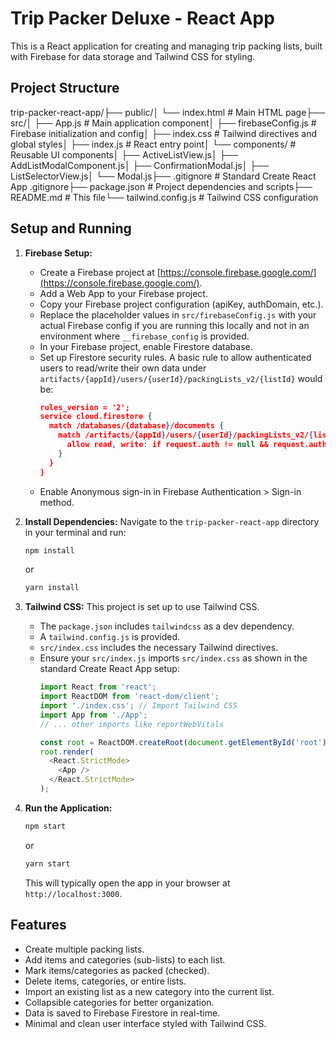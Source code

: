 # Trip Packer Deluxe - React App

This is a React application for creating and managing trip packing lists, built with Firebase for data storage and Tailwind CSS for styling.

## Project Structure

trip-packer-react-app/├── public/│   └── index.html            # Main HTML page├── src/│   ├── App.js                  # Main application component│   ├── firebaseConfig.js       # Firebase initialization and config│   ├── index.css               # Tailwind directives and global styles│   ├── index.js                # React entry point│   └── components/             # Reusable UI components│       ├── ActiveListView.js│       ├── AddListModalComponent.js│       ├── ConfirmationModal.js│       ├── ListSelectorView.js│       └── Modal.js├── .gitignore                  # Standard Create React App .gitignore├── package.json                # Project dependencies and scripts├── README.md                   # This file└── tailwind.config.js          # Tailwind CSS configuration
## Setup and Running

1.  **Firebase Setup:**
    * Create a Firebase project at [https://console.firebase.google.com/](https://console.firebase.google.com/).
    * Add a Web App to your Firebase project.
    * Copy your Firebase project configuration (apiKey, authDomain, etc.).
    * Replace the placeholder values in `src/firebaseConfig.js` with your actual Firebase config if you are running this locally and not in an environment where `__firebase_config` is provided.
    * In your Firebase project, enable Firestore database.
    * Set up Firestore security rules. A basic rule to allow authenticated users to read/write their own data under `artifacts/{appId}/users/{userId}/packingLists_v2/{listId}` would be:
        ```json
        rules_version = '2';
        service cloud.firestore {
          match /databases/{database}/documents {
            match /artifacts/{appId}/users/{userId}/packingLists_v2/{listDocId} {
              allow read, write: if request.auth != null && request.auth.uid == userId;
            }
          }
        }
        ```
    * Enable Anonymous sign-in in Firebase Authentication > Sign-in method.

2.  **Install Dependencies:**
    Navigate to the `trip-packer-react-app` directory in your terminal and run:
    ```bash
    npm install
    ```
    or
    ```bash
    yarn install
    ```

3.  **Tailwind CSS:**
    This project is set up to use Tailwind CSS.
    * The `package.json` includes `tailwindcss` as a dev dependency.
    * A `tailwind.config.js` is provided.
    * `src/index.css` includes the necessary Tailwind directives.
    * Ensure your `src/index.js` imports `src/index.css` as shown in the standard Create React App setup:
        ```javascript
        import React from 'react';
        import ReactDOM from 'react-dom/client';
        import './index.css'; // Import Tailwind CSS
        import App from './App';
        // ... other imports like reportWebVitals

        const root = ReactDOM.createRoot(document.getElementById('root'));
        root.render(
          <React.StrictMode>
            <App />
          </React.StrictMode>
        );
        ```

4.  **Run the Application:**
    ```bash
    npm start
    ```
    or
    ```bash
    yarn start
    ```
    This will typically open the app in your browser at `http://localhost:3000`.

## Features
* Create multiple packing lists.
* Add items and categories (sub-lists) to each list.
* Mark items/categories as packed (checked).
* Delete items, categories, or entire lists.
* Import an existing list as a new category into the current list.
* Collapsible categories for better organization.
* Data is saved to Firebase Firestore in real-time.
* Minimal and clean user interface styled with Tailwind CSS.

